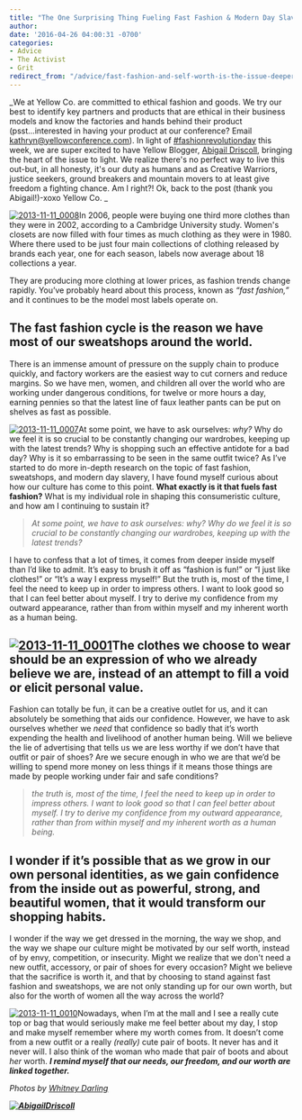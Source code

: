 ```yaml
---
title: "The One Surprising Thing Fueling Fast Fashion & Modern Day Slavery. Hint: it's Not What You Think."
author:
date: '2016-04-26 04:00:31 -0700'
categories:
- Advice
- The Activist
- Grit
redirect_from: "/advice/fast-fashion-and-self-worth-is-the-issue-deeper-than-just-wanting-cheap-clothes/"
---
```


_We at Yellow Co. are committed to ethical fashion and goods. We try our best to identify key
partners and products that are ethical in their business models and know the factories and hands
behind their product (psst...interested in having your product at our conference? Email
kathryn@yellowconference.com). In light of [#fashionrevolutionday](http://fashionrevolution.org/)
this week, we are super excited to have Yellow Blogger,
[Abigail Driscoll](http://abigailrdriscoll.com/), bringing the heart of the issue to light. We
realize there's no perfect way to live this out-but, in all honesty, it's our duty as humans and as
Creative Warriors, justice seekers, ground breakers and mountain movers to at least give freedom a
fighting chance. Am I right?! Ok, back to the post (thank you Abigail!)-xoxo Yellow Co. _

[![2013-11-11_0008](https://yellow-blog-images.imgix.net/2016/04/2013-11-11_0008.jpg)](https://yellow-blog-images.imgix.net/2016/04/2013-11-11_0008.jpg)In
2006, people were buying one third more clothes than they were in 2002, according to a Cambridge
University study. Women's closets are now filled with four times as much clothing as they were in
1980\. Where there used to be just four main collections of clothing released by brands each year,
one for each season, labels now average about 18 collections a year.

They are producing more clothing at lower prices, as fashion trends change rapidly. You’ve probably
heard about this process, known as _“fast fashion,”_ and it continues to be the model most labels
operate on.

## The fast fashion cycle is the reason we have most of our sweatshops around the world.

There is an immense amount of pressure on the supply chain to produce quickly, and factory workers
are the easiest way to cut corners and reduce margins. So we have men, women, and children all over
the world who are working under dangerous conditions, for twelve or more hours a day, earning
pennies so that the latest line of faux leather pants can be put on shelves as fast as possible.

[![2013-11-11_0007](https://yellow-blog-images.imgix.net/2016/04/2013-11-11_0007.jpg)](https://yellow-blog-images.imgix.net/2016/04/2013-11-11_0007.jpg)At
some point, we have to ask ourselves: _why?_ Why do we feel it is so crucial to be constantly
changing our wardrobes, keeping up with the latest trends? Why is shopping such an effective
antidote for a bad day? Why is it so embarrassing to be seen in the same outfit twice? As I’ve
started to do more in-depth research on the topic of fast fashion, sweatshops, and modern day
slavery, I have found myself curious about how our culture has come to this point. **What exactly is
it that fuels fast fashion?** What is my individual role in shaping this consumeristic culture, and
how am I continuing to sustain it?

> _At some point, we have to ask ourselves: why? Why do we feel it is so crucial to be constantly
> changing our wardrobes, keeping up with the latest trends?_

I have to confess that a lot of times, it comes from deeper inside myself than I’d like to admit.
It’s easy to brush it off as “fashion is fun!” or “I just like clothes!” or “It’s a way I express
myself!” But the truth is, most of the time, I feel the need to keep up in order to impress others.
I want to look good so that I can feel better about myself. I try to derive my confidence from my
outward appearance, rather than from within myself and my inherent worth as a human being.

## [![2013-11-11_0001](https://yellow-blog-images.imgix.net/2016/04/2013-11-11_0001.jpg)](https://yellow-blog-images.imgix.net/2016/04/2013-11-11_0001.jpg)The clothes we choose to wear should be an expression of who we already believe we are, instead of an attempt to fill a void or elicit personal value.

Fashion can totally be fun, it can be a creative outlet for us, and it can absolutely be something
that aids our confidence. However, we have to ask ourselves whether we _need_ that confidence so
badly that it’s worth expending the health and livelihood of another human being. Will we believe
the lie of advertising that tells us we are less worthy if we don’t have that outfit or pair of
shoes? Are we secure enough in who we are that we’d be willing to spend more money on less things if
it means those things are made by people working under fair and safe conditions?

> _the truth is, most of the time, I feel the need to keep up in order to impress others. I want to
> look good so that I can feel better about myself. I try to derive my confidence from my outward
> appearance, rather than from within myself and my inherent worth as a human being._

## I wonder if it’s possible that as we grow in our own personal identities, as we gain confidence from the inside out as powerful, strong, and beautiful women, that it would transform our shopping habits.

I wonder if the way we get dressed in the morning, the way we shop, and the way we shape our culture
might be motivated by our self worth, instead of by envy, competition, or insecurity. Might we
realize that we don't need a new outfit, accessory, or pair of shoes for every occasion? Might we
believe that the sacrifice is worth it, and that by choosing to stand against fast fashion and
sweatshops, we are not only standing up for our own worth, but also for the worth of women all the
way across the world?

[![2013-11-11_0010](https://yellow-blog-images.imgix.net/2016/04/2013-11-11_0010.jpg)](https://yellow-blog-images.imgix.net/2016/04/2013-11-11_0010.jpg)Nowadays,
when I’m at the mall and I see a really cute top or bag that would seriously make me feel better
about my day, I stop and make myself remember where my worth comes from. It doesn’t come from a new
outfit or a really _(really)_ cute pair of boots. It never has and it never will. I also think of
the woman who made that pair of boots and about _her_ worth. **_I remind myself that our needs, our
freedom, and our worth are linked together._**

_Photos by [Whitney Darling](http://whitneydarling.com/briannagarcia/)_

**_[![AbigailDriscoll](https://yellow-blog-images.imgix.net/2016/04/AbigailDriscoll1.jpg)](http://www.shopfreestate.com/)_**
